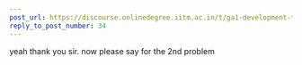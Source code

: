 ```yaml
---
post_url: https://discourse.onlinedegree.iitm.ac.in/t/ga1-development-tools-discussion-thread-tds-jan-2025/161083/37
reply_to_post_number: 34
---
```

yeah thank you sir. now please say for the 2nd problem